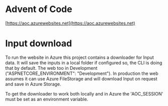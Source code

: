 # Advent of Code

[https://aoc.azurewebsites.net](https://aoc.azurewebsites.net)

# Input download

To run the website in Azure this project contains a downloader for Input data. It will save the inputs in a local folder if configured so, the CLI is doing that by default. The web too in Development ("ASPNETCORE_ENVIRONMENT": "Development"). In production the web assumes it can use Azure FileStorage and will download Input on request and save in Azure Storage. 

To get the downloader to work both locally and in Azure the 'AOC_SESSION' must be set as an environment variable. 